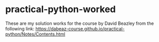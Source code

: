 # practical-python-worked
These are my solution works for the course by David Beazley from the following link:
https://dabeaz-course.github.io/practical-python/Notes/Contents.html
